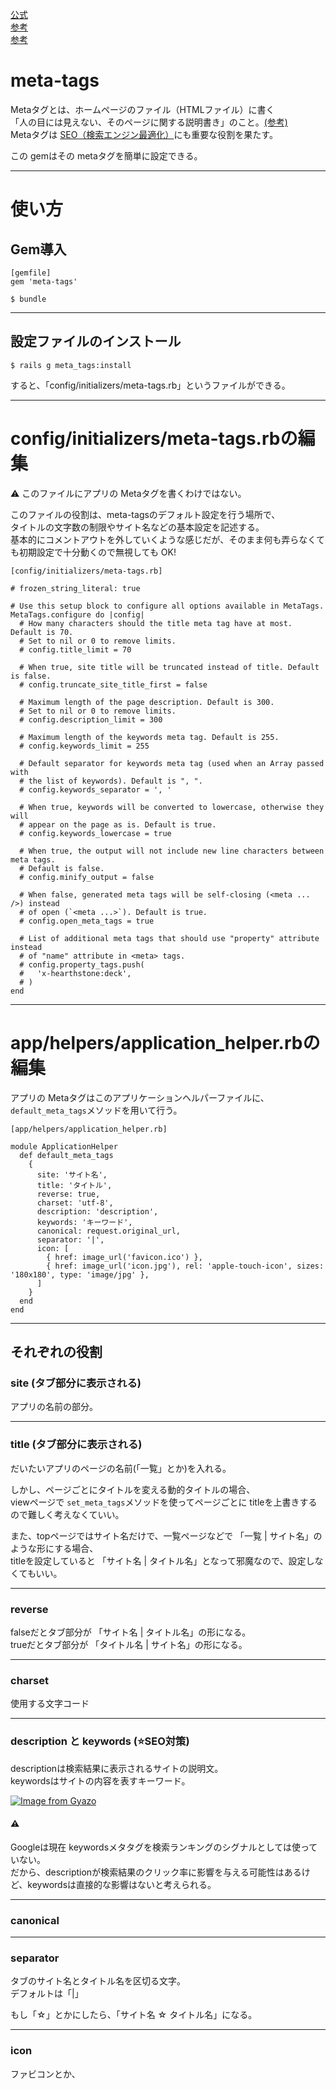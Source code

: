 [公式](https://github.com/kpumuk/meta-tags)  
[参考](https://zenn.dev/yoshiki105/articles/eb093bf603e728)  
[参考](http://vdeep.net/rubyonrails-meta-tags-seo)  

# meta-tags
Metaタグとは、ホームページのファイル（HTMLファイル）に書く  
「人の目には見えない、そのページに関する説明書き」のこと。[(参考)](https://wa3.i-3-i.info/word11805.html)  
Metaタグは [SEO（検索エンジン最適化）](https://wa3.i-3-i.info/word1382.html)にも重要な役割を果たす。


この gemはその metaタグを簡単に設定できる。
***

# 使い方
## Gem導入
~~~
[gemfile]
gem 'meta-tags'

$ bundle
~~~
***

## 設定ファイルのインストール
~~~
$ rails g meta_tags:install
~~~
すると、「config/initializers/meta-tags.rb」というファイルができる。
***

# config/initializers/meta-tags.rbの編集
⚠️ このファイルにアプリの Metaタグを書くわけではない。  

このファイルの役割は、meta-tagsのデフォルト設定を行う場所で、  
タイトルの文字数の制限やサイト名などの基本設定を記述する。  
基本的にコメントアウトを外していくような感じだが、そのまま何も弄らなくても初期設定で十分動くので無視しても OK!
~~~
[config/initializers/meta-tags.rb]

# frozen_string_literal: true

# Use this setup block to configure all options available in MetaTags.
MetaTags.configure do |config|
  # How many characters should the title meta tag have at most. Default is 70.
  # Set to nil or 0 to remove limits.
  # config.title_limit = 70

  # When true, site title will be truncated instead of title. Default is false.
  # config.truncate_site_title_first = false

  # Maximum length of the page description. Default is 300.
  # Set to nil or 0 to remove limits.
  # config.description_limit = 300

  # Maximum length of the keywords meta tag. Default is 255.
  # config.keywords_limit = 255

  # Default separator for keywords meta tag (used when an Array passed with
  # the list of keywords). Default is ", ".
  # config.keywords_separator = ', '

  # When true, keywords will be converted to lowercase, otherwise they will
  # appear on the page as is. Default is true.
  # config.keywords_lowercase = true

  # When true, the output will not include new line characters between meta tags.
  # Default is false.
  # config.minify_output = false

  # When false, generated meta tags will be self-closing (<meta ... />) instead
  # of open (`<meta ...>`). Default is true.
  # config.open_meta_tags = true

  # List of additional meta tags that should use "property" attribute instead
  # of "name" attribute in <meta> tags.
  # config.property_tags.push(
  #   'x-hearthstone:deck',
  # )
end
~~~
***


# app/helpers/application_helper.rbの編集
アプリの Metaタグはこのアプリケーションヘルパーファイルに、  
`default_meta_tags`メソッドを用いて行う。
~~~
[app/helpers/application_helper.rb]

module ApplicationHelper
  def default_meta_tags
    {
      site: 'サイト名',
      title: 'タイトル',
      reverse: true,
      charset: 'utf-8',
      description: 'description',
      keywords: 'キーワード',
      canonical: request.original_url,
      separator: '|',
      icon: [
        { href: image_url('favicon.ico') },
        { href: image_url('icon.jpg'), rel: 'apple-touch-icon', sizes: '180x180', type: 'image/jpg' },
      ]
    }
  end
end
~~~
***

## それぞれの役割
### site (タブ部分に表示される)
アプリの名前の部分。
***

### title (タブ部分に表示される)
だいたいアプリのページの名前(「一覧」とか)を入れる。  

しかし、ページごとにタイトルを変える動的タイトルの場合、  
viewページで `set_meta_tags`メソッドを使ってページごとに titleを上書きするので難しく考えなくていい。

また、topページではサイト名だけで、一覧ページなどで 「一覧 | サイト名」のような形にする場合、  
titleを設定していると 「サイト名 | タイトル名」となって邪魔なので、設定しなくてもいい。
***

### reverse
falseだとタブ部分が 「サイト名 | タイトル名」の形になる。  
trueだとタブ部分が 「タイトル名 | サイト名」の形になる。  
***

### charset
使用する文字コード
***

### description と keywords (⭐️SEO対策)
descriptionは検索結果に表示されるサイトの説明文。  
keywordsはサイトの内容を表すキーワード。  

[![Image from Gyazo](https://i.gyazo.com/95e31299ca1e6e94fe13189fcb5c7eef.png)](https://gyazo.com/95e31299ca1e6e94fe13189fcb5c7eef)

#### ⚠️
Googleは現在 keywordsメタタグを検索ランキングのシグナルとしては使っていない。  
だから、descriptionが検索結果のクリック率に影響を与える可能性はあるけど、keywordsは直接的な影響はないと考えられる。
***

### canonical
***

### separator
タブのサイト名とタイトル名を区切る文字。  
デフォルトは「|」  

もし「☆」とかにしたら、「サイト名 ☆ タイトル名」になる。
***

### icon
ファビコンとか、


